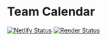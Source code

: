 # Team Calendar

[![Netlify Status](https://api.netlify.com/api/v1/badges/f8c630c4-c5c4-4b5a-9c5e-9c5e9c5e9c5e/deploy-status)](https://app.netlify.com/sites/jade-croissant-f8c630/deploys)
[![Render Status](https://img.shields.io/badge/dynamic/json?url=https://api.render.com/v1/services/prj-cu8go823esus73avqtcg&query=$.status&label=render&color=green)](https://dashboard.render.com/project/prj-cu8go823esus73avqtcg)